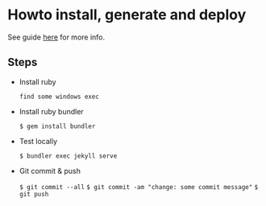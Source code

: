 # Howto install, generate and deploy

See guide [here](https://help.github.com/en/github/working-with-github-pages/creating-a-github-pages-site-with-jekyll) for more info.

## Steps

- Install ruby

  `find some windows exec`

- Install ruby bundler

  `$ gem install bundler`

- Test locally

  `$ bundler exec jekyll serve`

- Git commit & push

  `$ git commit --all`
  `$ git commit -am "change: some commit message"`
  `$ git push`
